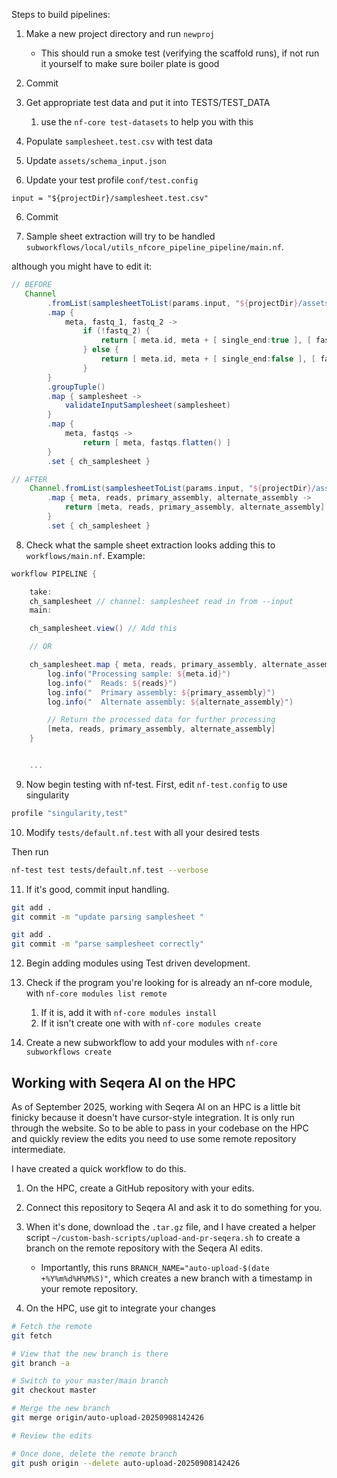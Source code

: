 Steps to build pipelines:

1. Make a new project directory and run `newproj`

   - This should run a smoke test (verifying the scaffold runs), if not run it yourself to make sure boiler plate is good

2. Commit

3. Get appropriate test data and put it into TESTS/TEST_DATA

   1. use the `nf-core test-datasets` to help you with this

4. Populate `samplesheet.test.csv` with test data

5. Update `assets/schema_input.json`

6. Update your test profile `conf/test.config`

```
input = "${projectDir}/samplesheet.test.csv"
```

6. Commit

7. Sample sheet extraction will try to be handled `subworkflows/local/utils_nfcore_pipeline_pipeline/main.nf`.

although you might have to edit it:

```groovy
// BEFORE
   Channel
        .fromList(samplesheetToList(params.input, "${projectDir}/assets/schema_input.json"))
        .map {
            meta, fastq_1, fastq_2 ->
                if (!fastq_2) {
                    return [ meta.id, meta + [ single_end:true ], [ fastq_1 ] ]
                } else {
                    return [ meta.id, meta + [ single_end:false ], [ fastq_1, fastq_2 ] ]
                }
        }
        .groupTuple()
        .map { samplesheet ->
            validateInputSamplesheet(samplesheet)
        }
        .map {
            meta, fastqs ->
                return [ meta, fastqs.flatten() ]
        }
        .set { ch_samplesheet }

// AFTER
    Channel.fromList(samplesheetToList(params.input, "${projectDir}/assets/schema_input.json"))
        .map { meta, reads, primary_assembly, alternate_assembly ->
            return [meta, reads, primary_assembly, alternate_assembly]
        }
        .set { ch_samplesheet }
```

8. Check what the sample sheet extraction looks adding this to `workflows/main.nf`. Example:

```groovy
workflow PIPELINE {

    take:
    ch_samplesheet // channel: samplesheet read in from --input
    main:

    ch_samplesheet.view() // Add this

    // OR

    ch_samplesheet.map { meta, reads, primary_assembly, alternate_assembly ->
        log.info("Processing sample: ${meta.id}")
        log.info("  Reads: ${reads}")
        log.info("  Primary assembly: ${primary_assembly}")
        log.info("  Alternate assembly: ${alternate_assembly}")

        // Return the processed data for further processing
        [meta, reads, primary_assembly, alternate_assembly]
    }


    ...
```

9. Now begin testing with nf-test. First, edit `nf-test.config` to use singularity 

```groovy
profile "singularity,test"
```

10. Modify `tests/default.nf.test` with all your desired tests

Then run

```bash
nf-test test tests/default.nf.test --verbose
```

11. If it's good, commit input handling.

```bash
git add .
git commit -m "update parsing samplesheet "
```


```bash
git add .
git commit -m "parse samplesheet correctly"
```

12. Begin adding modules using Test driven development.
1. Check if the program you're looking for is already an nf-core module, with `nf-core modules list remote`

   1. If it is, add it with `nf-core modules install`
   2. If it isn't create one with with `nf-core modules create`

1. Create a new subworkflow to add your modules with `nf-core subworkflows create`


## Working with Seqera AI on the HPC

As of September 2025, working with Seqera AI on an HPC is a little bit finicky because it doesn't have cursor-style integration. It is only run through the website. So to be able to pass in your codebase on the HPC and quickly review the edits you need to use some remote repository intermediate. 

I have created a quick workflow to do this.

1. On the HPC, create a GitHub repository with your edits. 

2. Connect this repository to Seqera AI and ask it to do something for you.

3. When it's done, download the `.tar.gz` file, and I have created a helper script `~/custom-bash-scripts/upload-and-pr-seqera.sh` to create a branch on the remote repository with the Seqera AI edits.
    - Importantly, this runs `BRANCH_NAME="auto-upload-$(date +%Y%m%d%H%M%S)"`, which creates a new branch with a timestamp in your remote repository.

4. On the HPC, use git to integrate your changes

```bash
# Fetch the remote
git fetch

# View that the new branch is there
git branch -a

# Switch to your master/main branch
git checkout master

# Merge the new branch
git merge origin/auto-upload-20250908142426

# Review the edits

# Once done, delete the remote branch
git push origin --delete auto-upload-20250908142426
```
